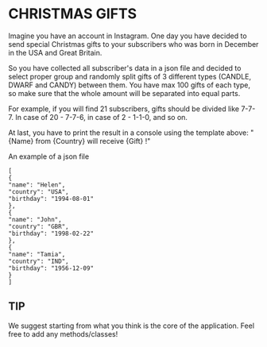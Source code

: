 # CHRISTMAS GIFTS
Imagine you have an account in Instagram. One day you have decided to send special Christmas gifts to your subscribers 
who was born in December in the USA and Great Britain.

So you have collected all subscriber's data in a json file and decided to select proper group and randomly 
split gifts of 3 different types (CANDLE, DWARF and CANDY) between them.
You have max 100 gifts of each type, so make sure that the whole amount will be separated into equal parts.

For example, if you will find 21  subscribers, gifts should be divided like 7-7-7. 
In case of 20 -  7-7-6,
in case of 2 -  1-1-0,
and so on.

At last, you have to print the result in a console using the template above:
"{Name} from {Country} will receive {Gift} !"

An example of a json file
```
[
{
"name": "Helen", 
"country": "USA", 
"birthday": "1994-08-01"
},
{
"name": "John",
"country": "GBR",
"birthday": "1998-02-22"
},
{
"name": "Tamia",
"country": "IND",
"birthday": "1956-12-09"
}
]
```

## TIP
We suggest starting from what you think is the core of the application.
Feel free to add any methods/classes!
